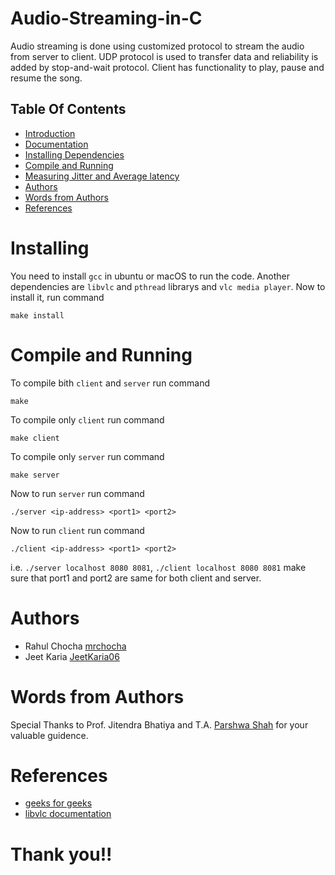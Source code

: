 # Audio-Streaming-in-C
Audio streaming is done using customized protocol to stream the audio from server to client. UDP protocol is used to transfer data and reliability is added by stop-and-wait protocol. Client has functionality to play, pause and resume the song.

## Table Of Contents
- [Introduction](#introduction)
- [Documentation](#documentation)
- [Installing Dependencies](#installing)
- [Compile and Running](#running)
- [Measuring Jitter and Average latency](#measuring-jitter-and-average-latency)
- [Authors](#authors)
- [Words from Authors](#words-from-authors)
- [References](#references)



# Installing
You need to install ` gcc ` in ubuntu or macOS to run the code. Another dependencies are ` libvlc ` and ` pthread ` librarys and `vlc media player`. Now to install it, run command
```
make install
```

# Compile and Running
To compile bith `client` and `server` run command 
```
make
```

To compile only `client` run command
```
make client
```

To compile only `server` run command
```
make server
```

Now to run `server` run command
```
./server <ip-address> <port1> <port2>
```

Now to run `client` run command
```
./client <ip-address> <port1> <port2>
```

i.e. `./server localhost 8080 8081`, `./client localhost 8080 8081` 
make sure that port1 and port2 are same for both client and server.


# Authors
* Rahul Chocha [mrchocha](https://github.com/mrchocha/)
* Jeet Karia [JeetKaria06](https://github.com/JeetKaria06)

# Words from Authors
Special Thanks to Prof. Jitendra Bhatiya and T.A. [Parshwa Shah](https://github.com/parshwa1999) for your valuable guidence.

# References 
* [geeks for geeks](https://www.geeksforgeeks.org/udp-server-client-implementation-c/)
* [libvlc documentation](https://www.videolan.org/developers/vlc/doc/doxygen/html/group__libvlc.html)


# Thank you!!

